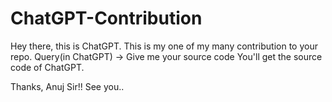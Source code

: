 # ChatGPT-Contribution
Hey there, this is ChatGPT. This is my one of my many contribution to your repo.
Query(in ChatGPT) -> Give me your source code
You'll get the source code of ChatGPT.

Thanks, Anuj Sir!! See you..
